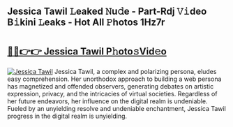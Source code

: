 ## Jessica Tawil 𝙻eaked 𝙽u𝚍e - Part-Rdj 𝚅𝚒deo B𝚒kini 𝙻eaks - Hot All 𝙿hotos 1Hz7r

# <h2><a href="http://ld29kp.urlbe.top/?page=Jessica+Tawil">🔗🔗👉👉 Jessica Tawil P𝚑oto𝚜Vid𝚎o</a></h2>

[![Jessica Tawil](https://i.imgur.com/eBuTRDB.gif)](http://ld29kp.urlbe.top/?page=Jessica+Tawil)
Jessica Tawil, a complex and polarizing persona, eludes easy comprehension. Her unorthodox approach to building a web persona has magnetized and offended observers, generating debates on artistic expression, privacy, and the intricacies of virtual societies. Regardless of her future endeavors, her influence on the digital realm is undeniable. Fueled by an unyielding resolve and undeniable enchantment, Jessica Tawil progress in the digital realm is unyielding.
